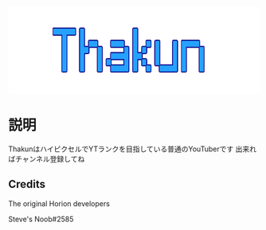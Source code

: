 <p align="center">
	<img width="755" height="175" src="assets/images/logo.png">
</p>

# 説明
ThakunはハイピクセルでYTランクを目指している普通のYouTuberです
出来ればチャンネル登録してね

## Credits

The original Horion developers

Steve's Noob#2585
